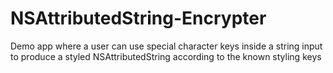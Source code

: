 # NSAttributedString-Encrypter
Demo app where a user can use special character keys inside a string input to produce a styled NSAttributedString according to the known styling keys
